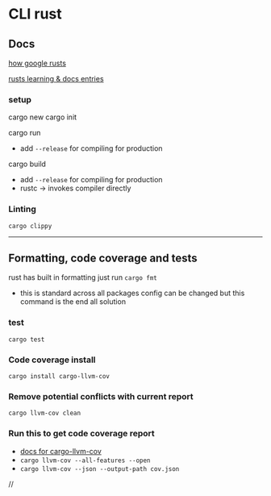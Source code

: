 # CLI rust

## Docs

[how google rusts](https://google.github.io/comprehensive-rust/)

[rusts learning & docs entries](https://www.rust-lang.org/learn)

### setup
cargo new
cargo init

cargo run
- add `--release` for compiling for production

cargo build
- add `--release` for compiling for production
- rustc <PATH> -> invokes compiler directly

### Linting
`cargo clippy`

----------------------
## Formatting, code coverage and tests
rust has built in formatting just run `cargo fmt`
- this is standard across all packages config can be changed but this command is the end all solution

### test
`cargo test`

### Code coverage install
`cargo install cargo-llvm-cov`

### Remove potential conflicts with current report
`cargo llvm-cov clean`

### Run this to get code coverage report
- [docs for cargo-llvm-cov](https://github.com/taiki-e/cargo-llvm-cov)
- `cargo llvm-cov --all-features --open`
- `cargo llvm-cov --json --output-path cov.json`

//